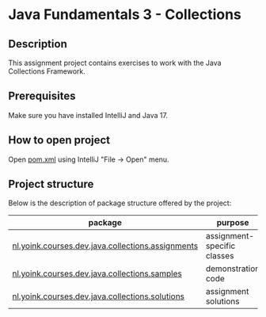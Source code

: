 # Java Fundamentals 3 - Collections

## Description

This assignment project contains exercises to work with the Java Collections Framework.

## Prerequisites

Make sure you have installed IntelliJ and Java 17.

## How to open project

Open [pom.xml](pom.xml) using IntelliJ "File -> Open" menu.

## Project structure

Below is the description of package structure offered by the project:

| package                                                                                                          | purpose                                                                                         |
|------------------------------------------------------------------------------------------------------------------|-------------------------------------------------------------------------------------------------|
| [nl.yoink.courses.dev.java.collections.assignments](src/main/java/nl/yoink/courses/dev/java/example/assignments) | assignment-specific classes                                                                     |
| [nl.yoink.courses.dev.java.collections.samples](src/main/java/nl/yoink/courses/dev/java/example/samples)         | demonstration code                                                                              |
| [nl.yoink.courses.dev.java.collections.solutions](src/main/java/nl/yoink/courses/dev/java/example/solutions)     | assignment solutions                                                                            |
